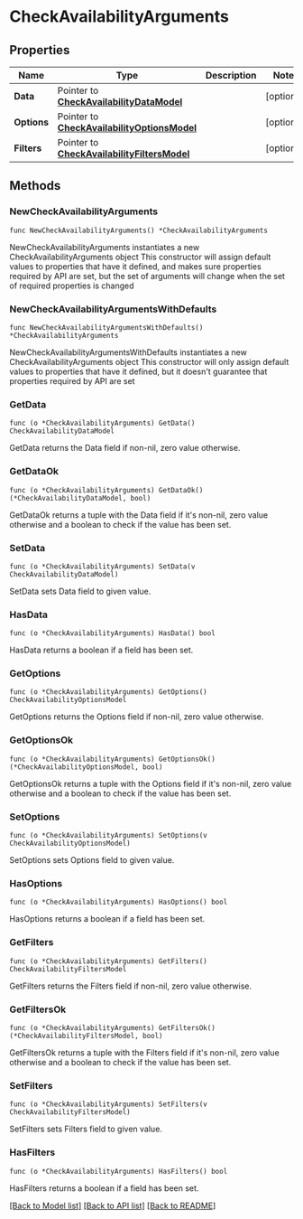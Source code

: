 # CheckAvailabilityArguments

## Properties

Name | Type | Description | Notes
------------ | ------------- | ------------- | -------------
**Data** | Pointer to [**CheckAvailabilityDataModel**](CheckAvailabilityDataModel.md) |  | [optional] 
**Options** | Pointer to [**CheckAvailabilityOptionsModel**](CheckAvailabilityOptionsModel.md) |  | [optional] 
**Filters** | Pointer to [**CheckAvailabilityFiltersModel**](CheckAvailabilityFiltersModel.md) |  | [optional] 

## Methods

### NewCheckAvailabilityArguments

`func NewCheckAvailabilityArguments() *CheckAvailabilityArguments`

NewCheckAvailabilityArguments instantiates a new CheckAvailabilityArguments object
This constructor will assign default values to properties that have it defined,
and makes sure properties required by API are set, but the set of arguments
will change when the set of required properties is changed

### NewCheckAvailabilityArgumentsWithDefaults

`func NewCheckAvailabilityArgumentsWithDefaults() *CheckAvailabilityArguments`

NewCheckAvailabilityArgumentsWithDefaults instantiates a new CheckAvailabilityArguments object
This constructor will only assign default values to properties that have it defined,
but it doesn't guarantee that properties required by API are set

### GetData

`func (o *CheckAvailabilityArguments) GetData() CheckAvailabilityDataModel`

GetData returns the Data field if non-nil, zero value otherwise.

### GetDataOk

`func (o *CheckAvailabilityArguments) GetDataOk() (*CheckAvailabilityDataModel, bool)`

GetDataOk returns a tuple with the Data field if it's non-nil, zero value otherwise
and a boolean to check if the value has been set.

### SetData

`func (o *CheckAvailabilityArguments) SetData(v CheckAvailabilityDataModel)`

SetData sets Data field to given value.

### HasData

`func (o *CheckAvailabilityArguments) HasData() bool`

HasData returns a boolean if a field has been set.

### GetOptions

`func (o *CheckAvailabilityArguments) GetOptions() CheckAvailabilityOptionsModel`

GetOptions returns the Options field if non-nil, zero value otherwise.

### GetOptionsOk

`func (o *CheckAvailabilityArguments) GetOptionsOk() (*CheckAvailabilityOptionsModel, bool)`

GetOptionsOk returns a tuple with the Options field if it's non-nil, zero value otherwise
and a boolean to check if the value has been set.

### SetOptions

`func (o *CheckAvailabilityArguments) SetOptions(v CheckAvailabilityOptionsModel)`

SetOptions sets Options field to given value.

### HasOptions

`func (o *CheckAvailabilityArguments) HasOptions() bool`

HasOptions returns a boolean if a field has been set.

### GetFilters

`func (o *CheckAvailabilityArguments) GetFilters() CheckAvailabilityFiltersModel`

GetFilters returns the Filters field if non-nil, zero value otherwise.

### GetFiltersOk

`func (o *CheckAvailabilityArguments) GetFiltersOk() (*CheckAvailabilityFiltersModel, bool)`

GetFiltersOk returns a tuple with the Filters field if it's non-nil, zero value otherwise
and a boolean to check if the value has been set.

### SetFilters

`func (o *CheckAvailabilityArguments) SetFilters(v CheckAvailabilityFiltersModel)`

SetFilters sets Filters field to given value.

### HasFilters

`func (o *CheckAvailabilityArguments) HasFilters() bool`

HasFilters returns a boolean if a field has been set.


[[Back to Model list]](../README.md#documentation-for-models) [[Back to API list]](../README.md#documentation-for-api-endpoints) [[Back to README]](../README.md)


